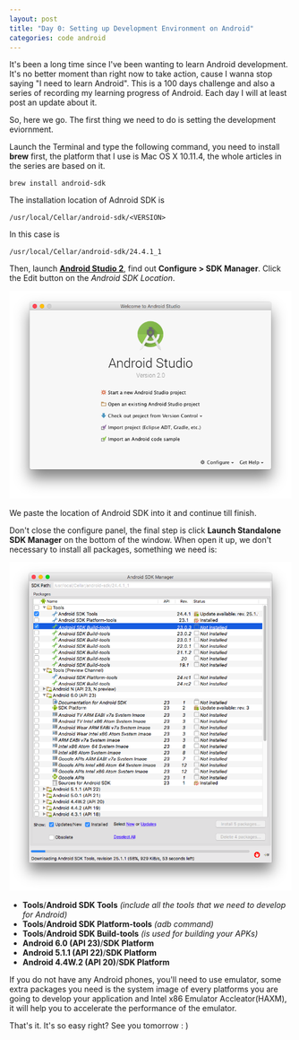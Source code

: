 ```yaml
---
layout: post
title: "Day 0: Setting up Development Environment on Android"
categories: code android
---
```


It's been a long time since I've been wanting to learn Android development. It's no better moment than right now to take action, cause I wanna stop saying "I need to learn Android". This is a 100 days challenge and also a series of recording my learning progress of Android. Each day I will at least post an update about it.

So, here we go. The first thing we need to do is setting the development eviornment.

Launch the Terminal and type the following command, you need to install **brew** first, the platform that I use is Mac OS X 10.11.4, the whole articles in the series are based on it.

    brew install android-sdk

The installation location of Adnroid SDK is

    /usr/local/Cellar/android-sdk/<VERSION>

In this case is

    /usr/local/Cellar/android-sdk/24.4.1_1

Then, launch [**Android Studio 2**](http://developer.android.com/sdk/index.html), find out **Configure > SDK Manager**. Click the Edit button on the *Android SDK Location*.

![Android Studio 2](/imgs/day0-set-up-dev-env-on-android/day0-learning-android-001.png)

We paste the location of Android SDK into it and continue till finish.

Don't close the configure panel, the final step is click **Launch Standalone SDK Manager** on the bottom of the window. When open it up, we don't necessary to install all packages, something we need is:

![Android SDK Manager](/imgs/day0-set-up-dev-env-on-android/day0-learning-android-002.png)

* **Tools**/**Android SDK Tools** *(include all the tools that we need to develop for Android)*
* **Tools**/**Android SDK Platform-tools** *(adb command)*
* **Tools**/**Android SDK Build-tools** *(is used for building your APKs)*
* **Android 6.0 (API 23)**/**SDK Platform**
* **Android 5.1.1 (API 22)**/**SDK Platform**
* **Android 4.4W.2 (API 20)**/**SDK Platform**

If you do not have any Android phones, you'll need to use emulator, some extra packages you need is the system image of every platforms you are going to develop your application and Intel x86 Emulator Accleator(HAXM), it will help you to accelerate the performance of the emulator.

That's it. It's so easy right? See you tomorrow : )
